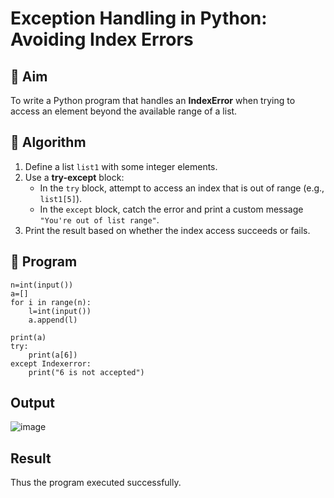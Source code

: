 # Exception Handling in Python: Avoiding Index Errors

## 🎯 Aim
To write a Python program that handles an **IndexError** when trying to access an element beyond the available range of a list.

## 🧠 Algorithm
1. Define a list `list1` with some integer elements.
2. Use a **try-except** block:
   - In the `try` block, attempt to access an index that is out of range (e.g., `list1[5]`).
   - In the `except` block, catch the error and print a custom message `"You're out of list range"`.
3. Print the result based on whether the index access succeeds or fails.

## 🧾 Program
~~~
n=int(input())
a=[]
for i in range(n):
    l=int(input())
    a.append(l)

print(a)
try:
    print(a[6])
except Indexerror:
    print("6 is not accepted")
~~~

## Output
![image](https://github.com/user-attachments/assets/15cc653e-bf82-4b19-8e46-e03879c3e6cc)


## Result
Thus the program executed successfully.
